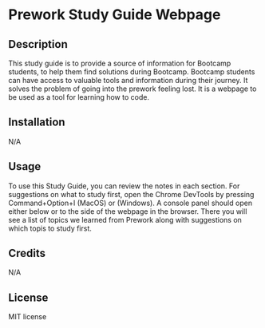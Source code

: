 # Prework Study Guide Webpage

## Description

This study guide is to provide a source of information for Bootcamp students, to help them find solutions during Bootcamp. Bootcamp students can have access to valuable tools and information during their journey. It solves the problem of going into the prework feeling lost. It is a webpage to be used as a tool for learning how to code. 



## Installation

N/A

## Usage

To use this Study Guide, you can review the notes in each section. For suggestions on what to study first, open the Chrome DevTools by pressing Command+Option+I (MacOS) or (Windows). A console panel should open either below or to the side of the webpage in the browser. There you will see a list of topics we learned from Prework along with suggestions on which topis to study first.

## Credits

N/A



## License

MIT license









